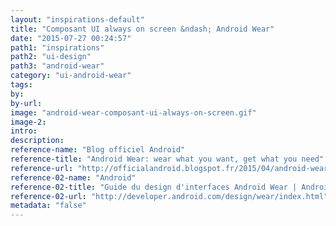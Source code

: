 ```yaml
---
layout: "inspirations-default"
title: "Composant UI always on screen &ndash; Android Wear"
date: "2015-07-27 00:24:57"
path1: "inspirations"
path2: "ui-design"
path3: "android-wear"
category: "ui-android-wear"
tags:
by:
by-url:
image: "android-wear-composant-ui-always-on-screen.gif"
image-2:
intro:
description:
reference-name: "Blog officiel Android"
reference-title: "Android Wear: wear what you want, get what you need"
reference-url: "http://officialandroid.blogspot.fr/2015/04/android-wear-wear-what-you-want-get.html"
reference-02-name: "Android"
reference-02-title: "Guide du design d'interfaces Android Wear | Android Developers"
reference-02-url: "http://developer.android.com/design/wear/index.html"
metadata: "false"
---
```

